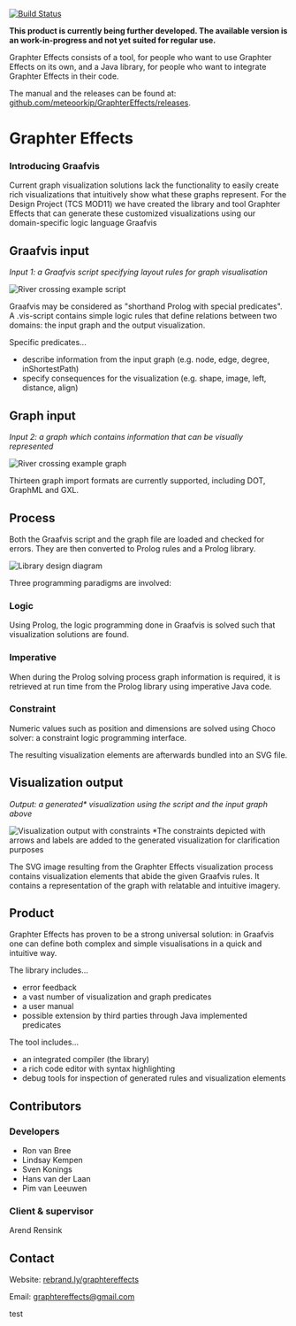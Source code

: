 [![Build Status](https://travis-ci.org/Lars-Meijer/GraphterEffects2.svg?branch=master)](https://travis-ci.org/Lars-Meijer/GraphterEffects2)

**This product is currently being further developed.
The available version is an work-in-progress and not yet suited for regular use.**

Graphter Effects consists of a tool, for people who want to use Graphter Effects on its own,
and a Java library, for people who want to integrate Graphter Effects in their code.

The manual and the releases can be found at:
[github.com/meteoorkip/GraphterEffects/releases](https://github.com/meteoorkip/GraphterEffects/releases).


# Graphter Effects
### Introducing Graafvis
Current graph visualization solutions lack the functionality to easily create rich visualizations
that intuitively show what these graphs represent. For the Design Project (TCS MOD11) we
have created the library and tool Graphter Effects that can generate these customized
visualizations using our domain-specific logic language Graafvis

## Graafvis input
*Input 1: a Graafvis script specifying layout rules for graph visualisation*

![River crossing example script](http://i.imgur.com/0j2vGD7.png "River crossing example script")

Graafvis may be considered as "shorthand Prolog with special predicates".
A .vis-script contains simple logic rules that define relations between two domains:
the input graph and the output visualization.

Specific predicates...
* describe information from the input graph (e.g. node, edge, degree, inShortestPath)
* specify consequences for the visualization (e.g. shape, image, left, distance, align)

## Graph input
*Input 2: a graph which contains information that can be visually represented*

![River crossing example graph](http://i.imgur.com/pPMu6nQ.png "River crossing example graph")

Thirteen graph import formats are currently supported, including DOT, GraphML and GXL.

## Process
Both the Graafvis script and the graph file are loaded and checked for errors.
They are then converted to Prolog rules and a Prolog library.

![Library design diagram](http://i.imgur.com/6w84s60.png "Library design diagram")

Three programming paradigms are involved:
### Logic
Using Prolog, the logic programming done in Graafvis is solved such that visualization solutions are found.
### Imperative
When during the Prolog solving process graph information is required,
it is retrieved at run time from the Prolog library using imperative Java code.
### Constraint
Numeric values such as position and dimensions are solved using Choco solver:
a constraint logic programming interface.

The resulting visualization elements are afterwards bundled into an SVG file.

## Visualization output
*Output: a generated\* visualization using the script and the input graph above*

![Visualization output with constraints](http://i.imgur.com/L6mgRh3.jpg "Visualization output with constraints")
\*The constraints depicted with arrows and labels are added to the generated visualization for clarification purposes

The SVG image resulting from the Graphter Effects visualization process contains visualization elements
that abide the given Graafvis rules. It contains a representation of the graph with relatable and intuitive imagery.

## Product
Graphter Effects has proven to be a strong universal solution:
in Graafvis one can define both complex and simple visualisations in a quick and intuitive way.

The library includes...
* error feedback
* a vast number of visualization and graph predicates
* a user manual
* possible extension by third parties through Java implemented predicates

The tool includes...
* an integrated compiler (the library)
* a rich code editor with syntax highlighting
* debug tools for inspection of generated rules and visualization elements

## Contributors
### Developers
* Ron van Bree
* Lindsay Kempen
* Sven Konings
* Hans van der Laan
* Pim van Leeuwen

### Client & supervisor
Arend Rensink

## Contact
Website: [rebrand.ly/graphtereffects](https://rebrand.ly/graphtereffects)

Email: [graphtereffects@gmail.com](mailto:graphtereffects@gmail.com)

test
